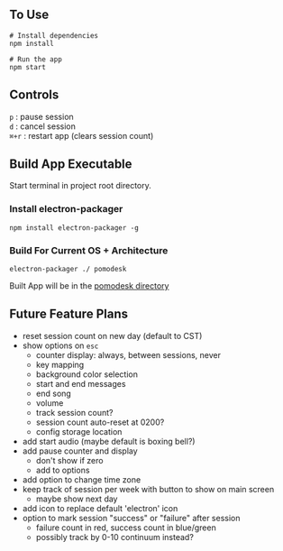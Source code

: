 ## To Use
```
# Install dependencies
npm install

# Run the app
npm start
```
## Controls
`p` : pause session  
`d` : cancel session  
`⌘+r` : restart app (clears session count)

## Build App Executable
Start terminal in project root directory.
### Install electron-packager
`npm install electron-packager -g`
### Build For Current OS + Architecture
`electron-packager ./ pomodesk`

Built App will be in the [pomodesk directory](./pomodesk-darwin-x64)

## Future Feature Plans
- reset session count on new day (default to CST)
- show options on `esc`
    - counter display: always, between sessions, never
    - key mapping
    - background color selection
    - start and end messages
    - end song
    - volume
    - track session count?
    - session count auto-reset at 0200?
    - config storage location
- add start audio (maybe default is boxing bell?)
- add pause counter and display
  - don't show if zero
  - add to options
- add option to change time zone
- keep track of session per week with button to show on main screen
    - maybe show next day
- add icon to replace default 'electron' icon
- option to mark session "success" or "failure" after session
    - failure count in red, success count in blue/green
    - possibly track by 0-10 continuum instead?